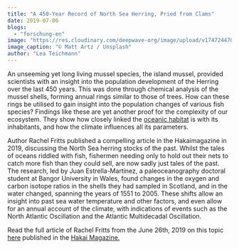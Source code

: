```yaml
---
title: "A 450-Year Record of North Sea Herring, Pried from Clams"
date: 2019-07-06
blogs: 
  - "forschung-en"
image: "https://res.cloudinary.com/deepwave-org/image/upload/v1747244704/deepwave.org/matt-artz-4IhOQ4vwXaQ-unsplash-scaled.jpg"
image_caption: "© Matt Artz / Unsplash"
author: "Lea Teichmann"
---
```


An unseeming yet long living mussel species, the island mussel, provided scientists with an insight into the population development of the Herring over the last 450 years. This was done through chemical analysis of the mussel shells, forming annual rings similar to those of trees. How can these rings be utilised to gain insight into the population changes of various fish species? Findings like these are yet another proof for the complexity of our ecosystem. They show how closely linked the [oceanic habitat](https://www.deepwave.org/the-oceans/?lang=en) is with its inhabitants, and how the climate influences all its parameters.

Author Rachel Fritts published a compelling article in the Hakaimagazine in 2019, discussing the North Sea herring stocks of the past. Whilst the tales of oceans riddled with fish, fishermen needing only to hold out their nets to catch more fish than they could sell, are now sadly just tales of the past. The research, led by Juan Estrella-Martínez, a paleoceanography doctoral student at Bangor University in Wales, found changes in the oxygen and carbon isotope ratios in the shells they had sampled in Scotland, and in the water changed, spanning the years of 1551 to 2005. These shifts allow an insight into past sea water temperature and other factors, and even allow for an annual account of the climate, with indications of events such as the North Atlantic Oscillation and the Atlantic Multidecadal Oscillation.

Read the full article of Rachel Fritts from the June 26th, 2019 on this topic [here](https://www.hakaimagazine.com/news/a-450-year-record-of-north-sea-herring-pried-from-clams/?utm_source=Hakai+Magazine+Weekly&utm_campaign=bd59966d06-EMAIL_CAMPAIGN_2017_09_06_COPY_02&utm_medium=email&utm_term=0_0fc1967411-bd59966d06-121617537) published in the [Hakai Magazine.](https://www.hakaimagazine.com/)
